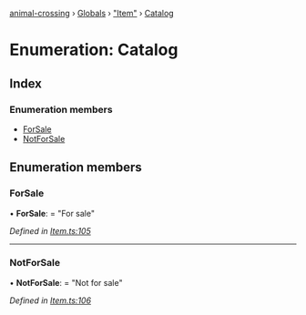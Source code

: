 [animal-crossing](../README.md) › [Globals](../globals.md) › ["Item"](../modules/_item_.md) › [Catalog](_item_.catalog.md)

# Enumeration: Catalog

## Index

### Enumeration members

* [ForSale](_item_.catalog.md#forsale)
* [NotForSale](_item_.catalog.md#notforsale)

## Enumeration members

###  ForSale

• **ForSale**: = "For sale"

*Defined in [Item.ts:105](https://github.com/Norviah/animal-crossing/blob/d0e2651/module/types/Item.ts#L105)*

___

###  NotForSale

• **NotForSale**: = "Not for sale"

*Defined in [Item.ts:106](https://github.com/Norviah/animal-crossing/blob/d0e2651/module/types/Item.ts#L106)*
